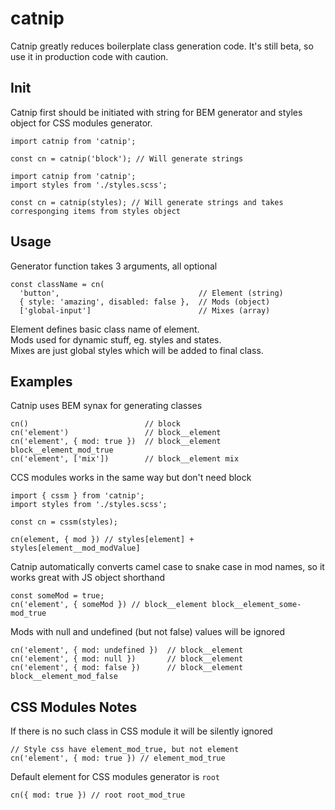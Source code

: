# catnip

Catnip greatly reduces boilerplate class generation code. It's still beta, so use it in production code with caution.

## Init
Catnip first should be initiated with string for BEM generator and styles object for CSS modules generator.

```
import catnip from 'catnip';

const cn = catnip('block'); // Will generate strings
```

```
import catnip from 'catnip';
import styles from './styles.scss';

const cn = catnip(styles); // Will generate strings and takes corresponging items from styles object
```

## Usage
Generator function takes 3 arguments, all optional
```
const className = cn(
  'button',                               // Element (string)
  { style: 'amazing', disabled: false },  // Mods (object)
  ['global-input']                        // Mixes (array)
```
Element defines basic class name of element.  
Mods used for dynamic stuff, eg. styles and states.  
Mixes are just global styles which will be added to final class.

## Examples
Catnip uses BEM synax for generating classes
```
cn()                          // block
cn('element')                 // block__element
cn('element', { mod: true })  // block__element block__element_mod_true
cn('element', ['mix'])        // block__element mix
```

CCS modules works in the same way but don't need block
```
import { cssm } from 'catnip';
import styles from './styles.scss';

const cn = cssm(styles);

cn(element, { mod }) // styles[element] + styles[element__mod_modValue]
```

Catnip automatically converts camel case to snake case in mod names, so it works great with JS object shorthand
```
const someMod = true;
cn('element', { someMod }) // block__element block__element_some-mod_true
```

Mods with null and undefined (but not false) values will be ignored
```
cn('element', { mod: undefined })  // block__element
cn('element', { mod: null })       // block__element
cn('element', { mod: false })      // block__element block__element_mod_false
```

## CSS Modules Notes

If there is no such class in CSS module it will be silently ignored
```
// Style css have element_mod_true, but not element
cn('element', { mod: true }) // element_mod_true
```

Default element for CSS modules generator is `root`
```
cn({ mod: true }) // root root_mod_true
```